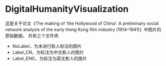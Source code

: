 # DigitalHumanityVisualization
这是关于论文《The making of ‘the Hollywood of China’: A preliminary social network analysis of the early Hong Kong film industry (1914–1941)》中图片的原始数据。
共有三个文件夹
- NoLabel，为未进行影人标注的图片
- Label_CN，为标注为中文影人的图片
- Label_ENG，为标注为英文影人的图片


